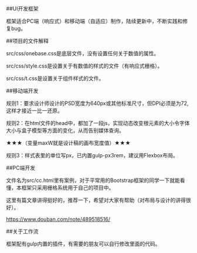 ﻿##UI开发框架

框架适合PC端（响应式）和移动端（自适应）制作，陆续更新中，不断实践和修复bug。

##项目的文件解释

src/css/onebase.css是底层文件，没有设置任何关于数值的属性。

src/css/style.css是设置关于有数值的样式的文件（有响应式栅格）。

src/css/t.css是设置关于组件样式的文件。

##移动端开发

规则1：要求设计师设计的PSD宽度为640px或其他标准尺寸，但DPI必须是为72,这样才接近一比一还原。

规则2：在html文件的head中，都加了一段js，实现动态改变根元素的大小令字体大小与盒子模型等方面的变化，从而告别媒体查询。

★★★（变量maxW就是设计稿的画布宽度值）★★★

规则3：样式表里的单位写px，已内置gulp-px3rem，建议用Flexbox布局。

##PC端开发

文件名为src/cc.html里有案例，对于平常用的Bootstrap框架的同学一下就能看懂，本框架只采用栅格系统用于自己的项目中。

这里有篇文章讲得挺好的，推荐一下，希望对大家有帮助（对布局与设计的讲得很好）。

https://www.douban.com/note/489518516/

##关于工作流

框架配有gulp内置的插件，有需要的朋友可以自行修改里面的代码。


